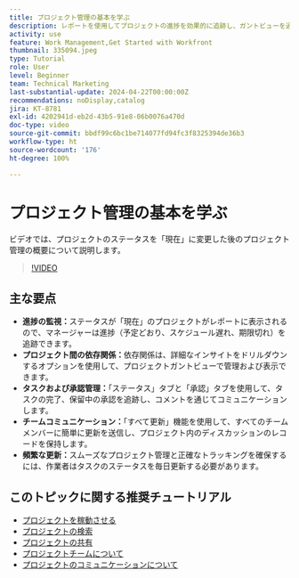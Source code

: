 ```yaml
---
title: プロジェクト管理の基本を学ぶ
description: レポートを使用してプロジェクトの進捗を効果的に追跡し、ガントビューを通じて依存関係を管理し、タスクと承認を監視し、チームのコミュニケーションを強化し、頻繁な更新でスムーズなワークフローを確保します。
activity: use
feature: Work Management,Get Started with Workfront
thumbnail: 335094.jpeg
type: Tutorial
role: User
level: Beginner
team: Technical Marketing
last-substantial-update: 2024-04-22T00:00:00Z
recommendations: noDisplay,catalog
jira: KT-8781
exl-id: 4202941d-eb2d-43b5-91e8-06b0076a470d
doc-type: video
source-git-commit: bbdf99c6bc1be714077fd94fc3f8325394de36b3
workflow-type: ht
source-wordcount: '176'
ht-degree: 100%

---
```


# プロジェクト管理の基本を学ぶ

ビデオでは、プロジェクトのステータスを「現在」に変更した後のプロジェクト管理の概要について説明します。

>[!VIDEO](https://video.tv.adobe.com/v/335094/?quality=12&learn=on&enablevpops=1)

## 主な要点

* **進捗の監視：**&#x200B;ステータスが「現在」のプロジェクトがレポートに表示されるので、マネージャーは進捗（予定どおり、スケジュール遅れ、期限切れ）を追跡できます。
* **プロジェクト間の依存関係：**&#x200B;依存関係は、詳細なインサイトをドリルダウンするオプションを使用して、プロジェクトガントビューで管理および表示できます。
* **タスクおよび承認管理：**「ステータス」タブと「承認」タブを使用して、タスクの完了、保留中の承認を追跡し、コメントを通じてコミュニケーションします。
* **チームコミュニケーション：**「すべて更新」機能を使用して、すべてのチームメンバーに簡単に更新を送信し、プロジェクト内のディスカッションのレコードを保持します。
* **頻繁な更新：**&#x200B;スムーズなプロジェクト管理と正確なトラッキングを確保するには、作業者はタスクのステータスを毎日更新する必要があります。


## このトピックに関する推奨チュートリアル

* [プロジェクトを稼動させる](/help/manage-work/projects/take-a-project-live.md)
* [プロジェクトの検索](/help/manage-work/projects/find-projects.md)
* [プロジェクトの共有](/help/manage-work/projects/share-a-project.md)
* [プロジェクトチームについて](/help/manage-work/projects/understand-the-project-team.md)
* [プロジェクトのコミュニケーションについて](/help/manage-work/projects/understand-project-communication.md)
